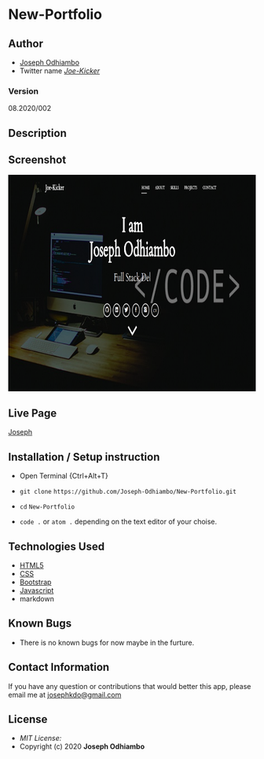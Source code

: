 # New-Portfolio

## Author

* [Joseph Odhiambo](https://github.com/Joseph-Odhiambo)
* Twitter name [*Joe-Kicker*]()
### Version
08.2020/002

## Description


## Screenshot
<img src="https://github.com/Joseph-Odhiambo/New-Portfolio/blob/gh-pages/img/newhome.png?raw=true" width="900px" height="440px">

## Live Page 
 [Joseph](https://joseph-odhiambo.github.io/New-Portfolio/)


## Installation / Setup instruction
* Open Terminal {Ctrl+Alt+T}

* ```git clone``` ```https://github.com/Joseph-Odhiambo/New-Portfolio.git```

* ```cd``` ```New-Portfolio```

* ```code .``` or ```atom .``` depending on the text editor of your choise.

## Technologies Used

* [HTML5](https://github.com/topics/html5)
* [CSS](https://github.com/topics/css3)
* [Bootstrap](https://github.com/topics/bootstrap)
* [Javascript](https://github.com/topics/javascript)
* markdown

## Known Bugs

* There is no known bugs for now maybe in the furture. 

## Contact Information 

If you have any question or contributions that would better this app, please email me at josephkdo@gmail.com

## License
* *MIT License:*
* Copyright (c) 2020 **Joseph Odhiambo**
